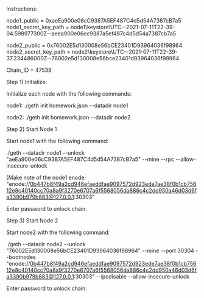 Instructions: 

node1_public = 0xaeEa900e06cC9387A5EF487C4d5d54A7387cB7a5
node1_secret_key_path = node1\keystore\UTC--2021-07-11T22-39-04.598977300Z--aeea900e06cc9387a5ef487c4d5d54a7387cb7a5

node2_public = 0x76002E5d130008e56bCE23401D93964036f98964
node2_secret_key_path = node2\keystore\UTC--2021-07-11T22-39-37.234486000Z--76002e5d130008e56bce23401d93964036f98964

Chain_ID = 47538

Step 1) Initialize:

Initialize each node with the following commands: 

node1: ./geth init homework.json --datadir node1

node2: ./geth init homework.json --datadir node2


Step 2) Start Node 1

Start node1 with the following command: 

./geth --datadir node1 --unlock "aeEa900e06cC9387A5EF487C4d5d54A7387cB7a5" --mine --rpc --allow-insecure-unlock

[Make note of the node1 enode: "enode://0b447b8f49a2cd946efaeddfae9097572d923ede7ae38f0b1cb75612e8c40140cc70a8a9f3270e6707a6f5568056da886c4c2dd950a46d03d6fa3390b979b883@127.0.0.1:30303"

Enter password to unlock chain.


Step 3) Start Node 2

Start node2 with the following command:

./geth --datadir node2 --unlock "76002E5d130008e56bCE23401D93964036f98964" --mine --port 30304 --bootnodes "enode://0b447b8f49a2cd946efaeddfae9097572d923ede7ae38f0b1cb75612e8c40140cc70a8a9f3270e6707a6f5568056da886c4c2dd950a46d03d6fa3390b979b883@127.0.0.1:30303" --ipcdisable --allow-insecure-unlock

Enter password to unlock chain.
